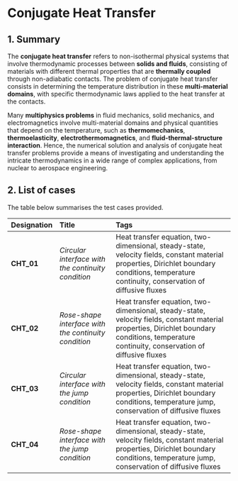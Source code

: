 # Conjugate Heat Transfer

## 1. Summary

The **conjugate heat transfer** refers to non-isothermal physical systems that involve thermodynamic processes between **solids and fluids**, consisting of materials with different thermal properties that are **thermally coupled** through non-adiabatic contacts. The problem of conjugate heat transfer consists in determining the temperature distribution in these **multi-material domains**, with specific thermodynamic laws applied to the heat transfer at the contacts.

Many **multiphysics problems** in fluid mechanics, solid mechanics, and electromagnetics involve multi-material domains and physical quantities that depend on the temperature, such as **thermomechanics**, **thermoelasticity**, **electrothermomagnetics**, and **fluid-thermal-structure interaction**. Hence, the numerical solution and analysis of conjugate heat transfer problems provide a means of investigating and understanding the intricate thermodynamics in a wide range of complex applications, from nuclear to aerospace engineering.

## 2. List of cases

The table below summarises the test cases provided.

| Designation | Title                                                             | Tags                         |
|:------------|:------------------------------------------------------------------|:-----------------------------|
| **CHT_01**  | _Circular interface with the continuity condition_                | Heat transfer equation, two-dimensional, steady-state, velocity fields, constant material properties, Dirichlet boundary conditions, temperature continuity, conservation of diffusive fluxes |
| **CHT_02**  | _Rose-shape interface with the continuity condition_              | Heat transfer equation, two-dimensional, steady-state, velocity fields, constant material properties, Dirichlet boundary conditions, temperature continuity, conservation of diffusive fluxes |
| **CHT_03**  | _Circular interface with the jump condition_                      | Heat transfer equation, two-dimensional, steady-state, velocity fields, constant material properties, Dirichlet boundary conditions, temperature jump, conservation of diffusive fluxes |
| **CHT_04**  | _Rose-shape interface with the jump condition_                    | Heat transfer equation, two-dimensional, steady-state, velocity fields, constant material properties, Dirichlet boundary conditions, temperature jump, conservation of diffusive fluxes |

